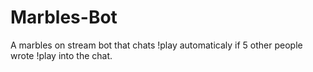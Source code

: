 # Marbles-Bot
A marbles on stream bot that chats !play automaticaly if 5 other people wrote !play into the chat.
